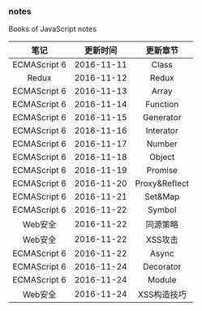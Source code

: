 ### notes
Books of JavaScript notes

| 笔记 | 更新时间 | 更新章节 | 
| :-------------: | :-------------: | :-------------: |
| ECMAScript 6 | 2016-11-11 | Class |
| Redux | 2016-11-12 | Redux |
| ECMAScript 6 | 2016-11-13 | Array |
| ECMAScript 6 | 2016-11-14 | Function |
| ECMAScript 6 | 2016-11-15 | Generator |
| ECMAScript 6 | 2016-11-16 | Interator |
| ECMAScript 6 | 2016-11-17 | Number |
| ECMAScript 6 | 2016-11-18 | Object |
| ECMAScript 6 | 2016-11-19 | Promise |
| ECMAScript 6 | 2016-11-20 | Proxy&Reflect |
| ECMAScript 6 | 2016-11-21 | Set&Map |
| ECMAScript 6 | 2016-11-22 | Symbol |
| Web安全 | 2016-11-22 | 同源策略 |
| Web安全 | 2016-11-22 | XSS攻击 |
| ECMAScript 6 | 2016-11-22 | Async |
| ECMAScript 6 | 2016-11-24 | Decorator |
| ECMAScript 6 | 2016-11-24 | Module |
| Web安全 | 2016-11-24 | XSS构造技巧 |
